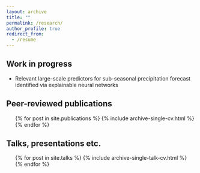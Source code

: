 ```yaml
---
layout: archive
title: ""
permalink: /research/
author_profile: true
redirect_from:
  - /resume
---
```


## Work in progress

- Relevant large-scale predictors for sub-seasonal precipitation forecast
identified via explainable neural networks


## Peer-reviewed publications

  <ul>{% for post in site.publications %}
    {% include archive-single-cv.html %}
  {% endfor %}</ul>

## Talks, presentations etc.

  <ul>{% for post in site.talks %}
    {% include archive-single-talk-cv.html %}
  {% endfor %}</ul>
